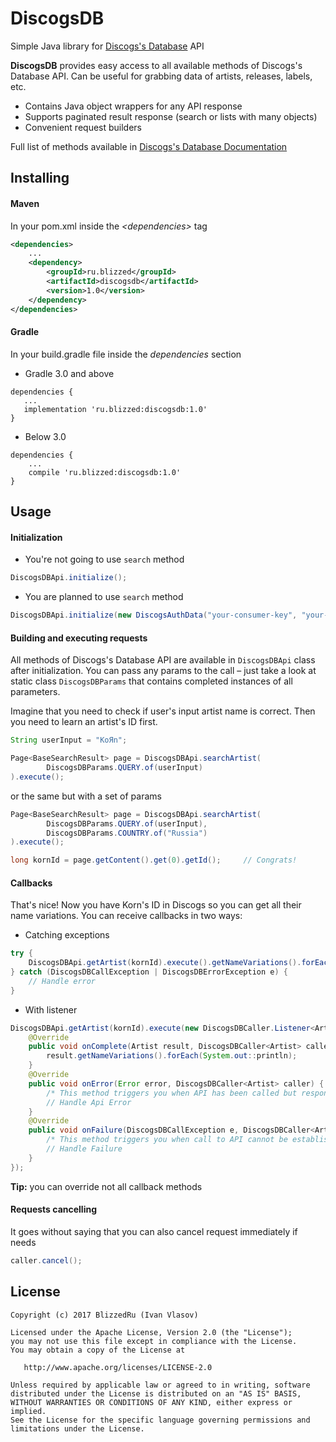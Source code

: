# DiscogsDB
Simple Java library for [Discogs's Database][doc] API

**DiscogsDB** provides easy access to all available methods of Discogs's Database API. 
Can be useful for grabbing data of artists, releases, labels, etc.

* Contains Java object wrappers for any API response
* Supports paginated result response (search or lists with many objects)
* Convenient request builders

Full list of methods available in [Discogs's Database Documentation][doc]

## Installing

#### Maven

In your pom.xml inside the *\<dependencies>* tag
```xml
<dependencies>
    ...
    <dependency>
        <groupId>ru.blizzed</groupId>
        <artifactId>discogsdb</artifactId>
        <version>1.0</version>
    </dependency>
</dependencies>
```

#### Gradle

In your build.gradle file inside the *dependencies* section

* Gradle 3.0 and above
``` 
dependencies {
   ...
   implementation 'ru.blizzed:discogsdb:1.0'
}
```
  
* Below 3.0
``` 
dependencies {
    ...
    compile 'ru.blizzed:discogsdb:1.0'
}
```
  
## Usage

#### Initialization

* You're not going to use `search` method

```java 
DiscogsDBApi.initialize();
```

* You are planned to use `search` method

```java 
DiscogsDBApi.initialize(new DiscogsAuthData("your-consumer-key", "your-consumer-secret"));
```

#### Building and executing requests

All methods of Discogs's Database API are available in `DiscogsDBApi` class after initialization.
You can pass any params to the call – just take a look at static class `DiscogsDBParams` that 
contains completed instances of all parameters.

Imagine that you need to check if user's input artist name is correct. Then you need to 
learn an artist's ID first. 

```java 
String userInput = "KoЯn";
```

```java 
Page<BaseSearchResult> page = DiscogsDBApi.searchArtist(
        DiscogsDBParams.QUERY.of(userInput)
).execute();
```

or the same but with a set of params

```java 
Page<BaseSearchResult> page = DiscogsDBApi.searchArtist(
        DiscogsDBParams.QUERY.of(userInput),
        DiscogsDBParams.COUNTRY.of("Russia")
).execute();
```

```java 
long kornId = page.getContent().get(0).getId();     // Congrats!
```


#### Callbacks
That's nice! Now you have Korn's ID in Discogs so you can get all their name variations. 
You can receive callbacks in two ways:

* Catching exceptions
```java 
try {
    DiscogsDBApi.getArtist(kornId).execute().getNameVariations().forEach(System.out::println);
} catch (DiscogsDBCallException | DiscogsDBErrorException e) {
    // Handle error
} 
```
* With listener
```java 
DiscogsDBApi.getArtist(kornId).execute(new DiscogsDBCaller.Listener<Artist>() {
    @Override
    public void onComplete(Artist result, DiscogsDBCaller<Artist> caller) {
        result.getNameVariations().forEach(System.out::println);
    }
    @Override
    public void onError(Error error, DiscogsDBCaller<Artist> caller) {
        /* This method triggers you when API has been called but response contains an error */
        // Handle Api Error
    }
    @Override
    public void onFailure(DiscogsDBCallException e, DiscogsDBCaller<Artist> caller) {
        /* This method triggers you when call to API cannot be established. E.g. no internet connection */
        // Handle Failure
    }
});
```
**Tip:** you can override not all callback methods

#### Requests cancelling
It goes without saying that you can also cancel request immediately if needs
```java 
caller.cancel();
```

## License

```
Copyright (c) 2017 BlizzedRu (Ivan Vlasov)

Licensed under the Apache License, Version 2.0 (the "License");
you may not use this file except in compliance with the License.
You may obtain a copy of the License at

   http://www.apache.org/licenses/LICENSE-2.0

Unless required by applicable law or agreed to in writing, software
distributed under the License is distributed on an "AS IS" BASIS,
WITHOUT WARRANTIES OR CONDITIONS OF ANY KIND, either express or implied.
See the License for the specific language governing permissions and
limitations under the License.
```

[doc]: http://www.discogs.com/developers/#page:database